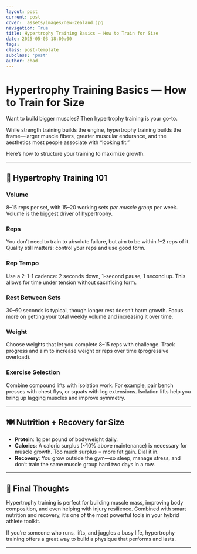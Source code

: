 ```yaml
---
layout: post
current: post
cover:  assets/images/new-zealand.jpg
navigation: True
title: Hypertrophy Training Basics — How to Train for Size
date: 2025-05-03 18:00:00
tags: 
class: post-template
subclass: 'post'
author: chad
---
```


# Hypertrophy Training Basics — How to Train for Size

Want to build bigger muscles? Then hypertrophy training is your go-to.

While strength training builds the engine, hypertrophy training builds the frame—larger muscle fibers, greater muscular endurance, and the aesthetics most people associate with “looking fit.”

Here’s how to structure your training to maximize growth.

---

## 🧱 Hypertrophy Training 101

### **Volume**
8–15 reps per set, with 15–20 working sets *per muscle group* per week. Volume is the biggest driver of hypertrophy.

### **Reps**
You don’t need to train to absolute failure, but aim to be within 1–2 reps of it. Quality still matters: control your reps and use good form.

### **Rep Tempo**
Use a 2-1-1 cadence: 2 seconds down, 1-second pause, 1 second up. This allows for time under tension without sacrificing form.

### **Rest Between Sets**
30–60 seconds is typical, though longer rest doesn’t harm growth. Focus more on getting your total weekly volume and increasing it over time.

### **Weight**
Choose weights that let you complete 8–15 reps with challenge. Track progress and aim to increase weight or reps over time (progressive overload).

### **Exercise Selection**
Combine compound lifts with isolation work. For example, pair bench presses with chest flys, or squats with leg extensions. Isolation lifts help you bring up lagging muscles and improve symmetry.

---

## 🍽 Nutrition + Recovery for Size

- **Protein**: 1g per pound of bodyweight daily.
- **Calories**: A caloric surplus (~10% above maintenance) is necessary for muscle growth. Too much surplus = more fat gain. Dial it in.
- **Recovery**: You grow outside the gym—so sleep, manage stress, and don’t train the same muscle group hard two days in a row.

---

## 🧠 Final Thoughts

Hypertrophy training is perfect for building muscle mass, improving body composition, and even helping with injury resilience. Combined with smart nutrition and recovery, it’s one of the most powerful tools in your hybrid athlete toolkit.

If you’re someone who runs, lifts, and juggles a busy life, hypertrophy training offers a great way to build a physique that performs and lasts.

---
